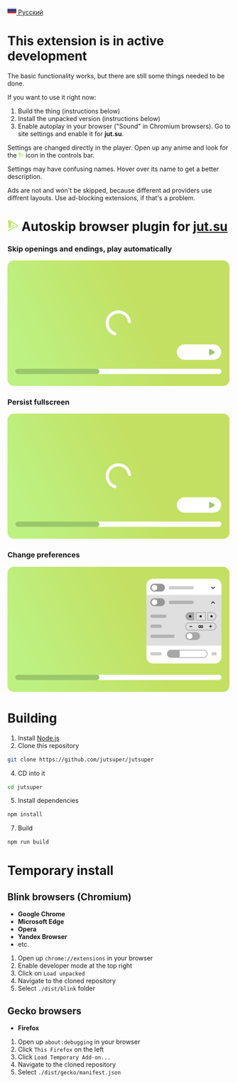 [<img src="assets/flag/ru.svg" alt="RU Flag" width="20"/> Русский](https://github.com/kerdl/jutsuper/blob/main/README-RU.md)

# This extension is in active development
The basic functionality works,
but there are still some things 
needed to be done.

If you want to use it right now:
1. Build the thing (instructions below)
2. Install the unpacked version (instructions below)
3. Enable autoplay in your browser ("Sound" in Chromium browsers).
Go to site settings and enable it for **jut.su**.

Settings are changed directly in the player.
Open up any anime and look for the
<picture><img src="src/assets/logo/square-green-48.svg" width="12" /></picture> 
icon in the controls bar.

Settings may have confusing names. 
Hover over its name to get a better description.

Ads are not and won't be skipped, 
because different ad providers use 
diffrent layouts. Use ad-blocking 
extensions, if that's a problem.

# <picture><img src="src/assets/logo/square-green-48.svg" width="25" /></picture> Autoskip browser plugin for [jut.su](https://jut.su/)

### Skip openings and endings, play automatically
<picture>
  <p align="left">
    <img
      src="assets/showcase/autoskip-element.svg"
      width="500px"
      alt="Opening and ending skip with autoplay animation"
    />
  </p>
</picture>

### Persist fullscreen
<picture>
  <p align="left">
    <img
      src="assets/showcase/persistent-fullscreen-element.svg"
      width="500px"
      alt="Persistent fullscreen animation"
    />
  </p>
</picture>

### Change preferences
<picture>
  <p align="left">
    <img
      src="assets/showcase/change-preferences-element.svg"
      width="500px"
      alt="Changing preferences animation"
    />
  </p>
</picture>

# Building
1. Install [Node.js](https://nodejs.org/en/download)
2. Clone this repository
```bash
git clone https://github.com/jutsuper/jutsuper
```
4. CD into it
```bash
cd jutsuper
```
5. Install dependencies
```bash
npm install
```
7. Build
```bash
npm run build
```

# Temporary install
## Blink browsers (Chromium)
- **Google Chrome**
- **Microsoft Edge**
- **Opera**
- **Yandex Browser**
- etc.

1. Open up `chrome://extensions` in your browser
2. Enable developer mode at the top right
3. Click on `Load unpacked`
4. Navigate to the cloned repository
5. Select `./dist/blink` folder

## Gecko browsers
- **Firefox**

1. Open up `about:debugging` in your browser
2. Click `This Firefox` on the left
3. Click `Load Temporary Add-on...`
4. Navigate to the cloned repository
5. Select `./dist/gecko/manifest.json`
